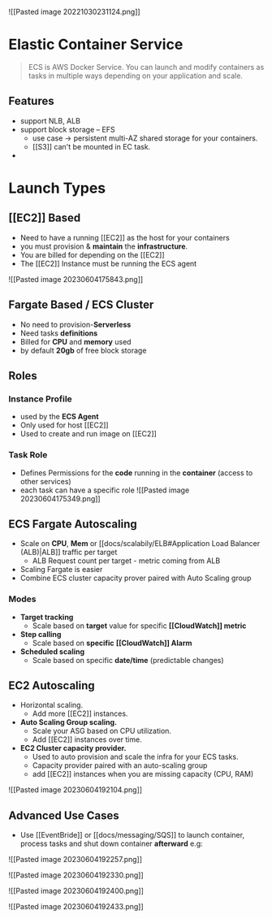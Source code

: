 ![[Pasted image 20221030231124.png]]
# Elastic Container Service
>ECS is AWS Docker Service. You can launch and modify containers as tasks in multiple ways depending on your application and scale.

## Features
- support  NLB, ALB
- support block storage – EFS
	- use case → persistent multi-AZ shared storage for your containers.
	- [[S3]] can't be mounted in EC task.
- 

# Launch Types

## [[EC2]] Based
- Need to have a running [[EC2]] as the host for your containers
- you must provision & **maintain** the **infrastructure**.
- You are billed for depending on the [[EC2]]
- The [[EC2]] Instance must be running  the ECS agent

![[Pasted image 20230604175843.png]]
## Fargate Based / ECS Cluster
- No need to provision-**Serverless**
- Need tasks **definitions**
- Billed for **CPU** and **memory** used
- by default **20gb** of free block storage

## Roles

### Instance Profile
- used by the **ECS Agent**
- Only used for host [[EC2]]
- Used to create and run image on [[EC2]] 

### Task Role
- Defines Permissions for the **code** running in the **container** (access to other services)
- each task can have a specific role 
![[Pasted image 20230604175349.png]]
## ECS Fargate Autoscaling
- Scale on **CPU**, **Mem** or [[docs/scalabily/ELB#Application Load Balancer (ALB)|ALB]] traffic per target
	- ALB Request count per target - metric coming from ALB
- Scaling Fargate is easier
- Combine ECS cluster capacity prover paired with Auto Scaling group

### Modes
- **Target tracking**
	- Scale based on **target** value for specific **[[CloudWatch]] metric**
- **Step calling**
	- Scale based on **specific** **[[CloudWatch]] Alarm**
- **Scheduled scaling**
	- Scale based on specific **date/time** (predictable changes)

## EC2 Autoscaling

- Horizontal scaling.
	- Add more [[EC2]] instances.
- **Auto Scaling Group scaling.**
	- Scale  your ASG based on CPU utilization.
	- Add [[EC2]] instances over time.
- **EC2 Cluster **capacity provider**.**
	- Used to auto provision and scale the infra for your ECS tasks.
	- Capacity provider paired with an auto-scaling group
	- add [[EC2]] instances when you are missing capacity (CPU, RAM)

![[Pasted image 20230604192104.png]]

## Advanced Use Cases
- Use [[EventBride]] or [[docs/messaging/SQS]] to launch container, process tasks and shut down container **afterward**
e.g:

![[Pasted image 20230604192257.png]]

![[Pasted image 20230604192330.png]]

![[Pasted image 20230604192400.png]]

![[Pasted image 20230604192433.png]]
